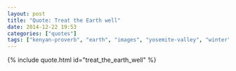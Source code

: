 ```yaml
---
layout: post
title: "Quote: Treat the Earth well"
date: 2014-12-22 19:53
categories: ["quotes"]
tags: ["kenyan-proverb", "earth", "images", "yosemite-valley", "winter", "jeff-lewis"]
---
```


{% include quote.html id="treat_the_earth_well" %}
